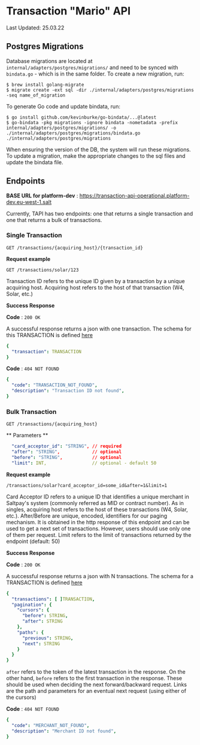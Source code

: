 # Transaction "Mario" API

Last Updated: 25.03.22

## Postgres Migrations

Database migrations are located at `internal/adapters/postgres/migrations/` and need to be synced with `bindata.go` -
which is in the same folder. To create a new migration, run:

```
$ brew install golang-migrate
$ migrate create -ext sql -dir ./internal/adapters/postgres/migrations -seq name_of_migration
```

To generate Go code and update bindata, run:

```
$ go install github.com/kevinburke/go-bindata/...@latest
$ go-bindata -pkg migrations -ignore bindata -nometadata -prefix internal/adapters/postgres/migrations/ -o ./internal/adapters/postgres/migrations/bindata.go ./internal/adapters/postgres/migrations
```

When ensuring the version of the DB, the system will run these migrations. To update a migration, make the appropriate
changes to the sql files and update the bindata file.

## Endpoints

**BASE URL for platform-dev** : https://transaction-api-operational.platform-dev.eu-west-1.salt

Currently, TAPI has two endpoints: one that returns a single transaction and one that returns a bulk of transactions.

### Single Transaction

`GET /transactions/{acquiring_host}/{transaction_id}`

**Request example**

`GET /transactions/solar/123`

Transaction ID refers to the unique ID given by a transaction by a unique acquiring host. Acquiring host refers to the
host of that transaction (W4, Solar, etc.)

**Success Response**

**Code** : `200 OK`

A successful response returns a json with one transaction. The schema for this TRANSACTION is
defined [here](https://salt.stoplight.io/docs/acquiring-admin-api/branches/feat%2Ftransaction-model/c2NoOjMwOTU0NzQ5-transaction)

```yaml
{
  "transaction": TRANSACTION
}
```

**Code** : `404 NOT FOUND`

```yaml
{
  "code": "TRANSACTION_NOT_FOUND",
  "description": "Transaction ID not found",
}
```

### Bulk Transaction

`GET /transactions/{acquiring_host}`

** Parameters **

```yaml
  "card_acceptor_id": "STRING", // required
  "after": "STRING",            // optional
  "before": "STRING",           // optional
  "limit": INT,                 // optional - default 50
```

**Request example**

`/transactions/solar?card_acceptor_id=some_id&after=1&limit=1`

Card Acceptor ID refers to a unique ID that identifies a unique merchant in Saltpay's system (commonly referred as MID
or contract number). As in singles, acquiring host refers to the host of these transactions (W4, Solar, etc.).
After/Before are unique, encoded, identifiers for our paging mechanism. It is obtained in the http response of this
endpoint and can be used to get a next set of transactions. However, users should use only one of them per request.
Limit refers to the limit of transactions returned by the endpoint (default: 50)

**Success Response**

**Code** : `200 OK`

A successful response returns a json with N transactions. The schema for a TRANSACTION is
defined [here](https://salt.stoplight.io/docs/acquiring-admin-api/branches/feat%2Ftransaction-model/c2NoOjMwOTU0NzQ5-transaction)

```yaml
{
  "transactions": [ ]TRANSACTION,
  "pagination": {
    "cursors": {
      "before": STRING,
      "after": STRING
    },
    "paths": {
      "previous": STRING,
      "next": STRING
    }
  }
}
```

`after` refers to the token of the latest transaction in the response. On the other hand, `before` refers to the first
transaction in the response. These should be used when deciding the next forward/backward request. Links are the path
and parameters for an eventual next request (using either of the cursors)

**Code** : `404 NOT FOUND`

```yaml
{
  "code": "MERCHANT_NOT_FOUND",
  "description": "Merchant ID not found",
}
```
